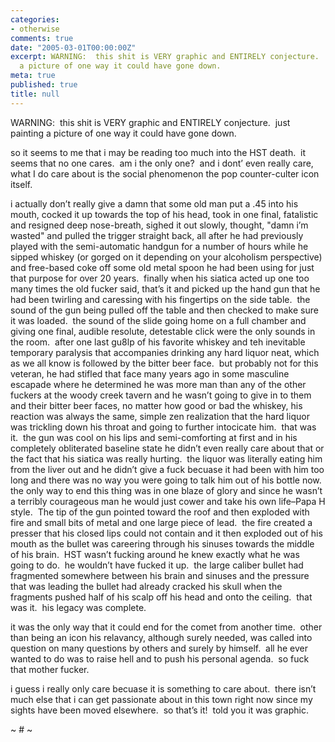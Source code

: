 ```yaml
---
categories:
- otherwise
comments: true
date: "2005-03-01T00:00:00Z"
excerpt: WARNING:  this shit is VERY graphic and ENTIRELY conjecture.  just painting
  a picture of one way it could have gone down.
meta: true
published: true
title: null
---
```


WARNING:  this shit is VERY graphic and ENTIRELY conjecture.  just painting a picture of one way it could have gone down.

so it seems to me that i may be reading too much into the HST death.  it seems that no one cares.  am i the only one?  and i dont’ even really care, what I do care about is the social phenomenon the pop counter-culter icon itself.  

i actually don’t really give a damn that some old man put a .45 into his mouth, cocked it up towards the top of his head, took in one final, fatalistic and resigned deep nose-breath, sighed it out slowly, thought, "damn i’m wasted" and pulled the trigger straight back, all after he had previously played with the semi-automatic handgun for a number of hours while he sipped whiskey (or gorged on it depending on your alcoholism perspective) and free-based coke off some old metal spoon he had been using for just that purpose for over 20 years.  finally when his siatica acted up one too many times the old fucker said, that’s it and picked up the hand gun that he had been twirling and caressing with his fingertips on the side table.  the sound of the gun being pulled off the table and then checked to make sure it was loaded.  the sound of the slide going home on a full chamber and giving one final, audible resolute, detestable click were the only sounds in the room.  after one last gu8lp of his favorite whiskey and teh inevitable temporary paralysis that accompanies drinking any hard liquor neat, which as we all know is followed by the bitter beer face.  but probably not for this veteran, he had stifled that face many years ago in some masculine escapade where he determined he was more man than any of the other fuckers at the woody creek tavern and he wasn’t going to give in to them and their bitter beer faces, no matter how good or bad the whiskey, his reaction was always the same, simple zen realization that the hard liquor was trickling down his throat and going to further intocicate him.  that was it.  the gun was cool on his lips and semi-comforting at first and in his completely obliterated baseline state he didn’t even really care about that or the fact that his siatica was really hurting.  the liquor was literally eating him from the liver out and he didn’t give a fuck becuase it had been with him too long and there was no way you were going to talk him out of his bottle now.  the only way to end this thing was in one blaze of glory and since he wasn’t a terribly courageous man he would just cower and take his own life–Papa H style.  The tip of the gun pointed toward the roof and then exploded with fire and small bits of metal and one large piece of lead.  the fire created a presser that his closed lips could not contain and it then exploded out of his mouth as the bullet was careering through his sinuses towards the middle of his brain.  HST wasn’t fucking around he knew exactly what he was going to do.  he wouldn’t have fucked it up.  the large caliber bullet had fragmented somewhere between his brain and sinuses and the pressure that was leading the bullet had already cracked his skull when the fragments pushed half of his scalp off his head and onto the ceiling.  that was it.  his legacy was complete.  

it was the only way that it could end for the comet from another time.  other than being an icon his relavancy, although surely needed, was called into question on many questions by others and surely by himself.  all he ever wanted to do was to raise hell and to push his personal agenda.  so fuck that mother fucker.

i guess i really only care becuase it is something to care about.  there isn’t much else that i can get passionate about in this town right now since my sights have been moved elsewhere.  so that’s it!  told you it was graphic.

~ # ~